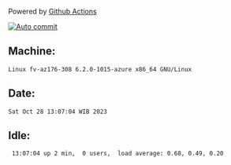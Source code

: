 Powered by [Github Actions](https://github.com/features/actions)

[![Auto commit](https://github.com/hiage/workstation/workflows/Auto%20commit/badge.svg)](https://github.com/hiage/workstation/actions?query=workflow%3A%22Auto+commit%22)

## Machine:
```
Linux fv-az176-308 6.2.0-1015-azure x86_64 GNU/Linux
```
## Date:
```
Sat Oct 28 13:07:04 WIB 2023
```
## Idle:
```
 13:07:04 up 2 min,  0 users,  load average: 0.68, 0.49, 0.20
```
